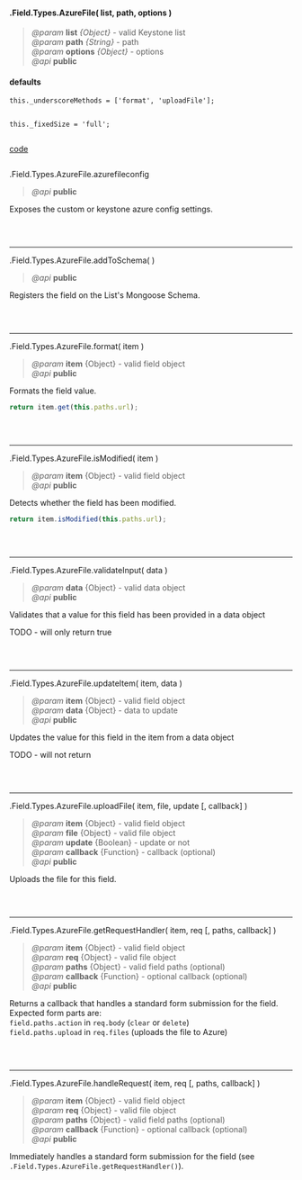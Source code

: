 #### .Field.Types.AzureFile( list, path, options )  
> *@param* **list** _{Object}_  - valid Keystone list   
> *@param* **path** _{String}_  - path   
> *@param* **options** _{Object}_  - options   
> *@api* **public**  

<div class="code-header"> <h4>defaults</h4></div><pre class=" language-javascript"><code class="language-javascript">this._underscoreMethods = ['format', 'uploadFile'];  

this._fixedSize = 'full';</code></pre>

<div class="code-header addGitHubLink" data-file="lib/fieldTypes/azurefile.js"> <a href="#" class="loadCode"> code</a></div><pre class=" language-javascript hideCode api"></pre>  
  
<span class="subMethod"> .Field.Types.AzureFile.azurefileconfig   
> *@api* **public**    

Exposes the custom or keystone azure config settings.  
<div class="code-header addGitHubLink" data-file="lib/fieldTypes/azurefile.js#L67-L75">&nbsp; </div><pre class=" language-javascript hideCode api"></pre>  

---

<span class="subMethod"> .Field.Types.AzureFile.addToSchema(  ) </span>  
> *@api* **public**     

Registers the field on the List's Mongoose Schema.  
<div class="code-header addGitHubLink" data-file="lib/fieldTypes/azurefile.js#L78-L173"> &nbsp;</div><pre class=" language-javascript hideCode api"></pre> 

---
<span class="subMethod"> .Field.Types.AzureFile.format( item ) </span>  
> *@param* **item** {Object} - valid field object   
> *@api* **public**     

Formats the field value.
```javascript
return item.get(this.paths.url);
```
<div class="code-header addGitHubLink" data-file="lib/fieldTypes/azurefile.js#L176-L184"> &nbsp;</div><pre class=" language-javascript hideCode api"></pre> 

---
<span class="subMethod"> .Field.Types.AzureFile.isModified( item ) </span> 
> *@param* **item** {Object} - valid field object   
> *@api* **public**    

Detects whether the field has been modified.  
```javascript
return item.isModified(this.paths.url);
```
<div class="code-header addGitHubLink" data-file="lib/fieldTypes/azurefile.js#L187-L195">&nbsp; </div><pre class=" language-javascript hideCode api"></pre> 

---
<span class="subMethod"> .Field.Types.AzureFile.validateInput( data )  </span> 
> *@param* **data** {Object} - valid data object  
> *@api* **public**   
 

Validates that a value for this field has been provided in a data object 
<p class="warning-note"> TODO - will only return true</p>

<div class="code-header addGitHubLink" data-file="lib/fieldTypes/azurefile.js#L198-L207"> &nbsp;</div><pre class=" language-javascript hideCode api"></pre> 


---
<span class="subMethod"> .Field.Types.AzureFile.updateItem( item, data )  </span> 
> *@param* **item** {Object} - valid field object  
> *@param* **data** {Object} - data to update  
> *@api* **public**  
  
Updates the value for this field in the item from a data object
<p class="warning-note"> TODO - will not return</p>

<div class="code-header addGitHubLink" data-file="lib/fieldTypes/azurefile.js#L210-L218"> &nbsp;</div><pre class=" language-javascript hideCode api"></pre> 


---
<span class="subMethod"> .Field.Types.AzureFile.uploadFile( item, file, update [, callback] )  </span> 
> *@param* **item** {Object} - valid field object  
> *@param* **file** {Object} - valid file object  
> *@param* **update** {Boolean} - update or not  
> *@param* **callback** {Function} - callback (optional)  
> *@api* **public**  

Uploads the file for this field.
<div class="code-header addGitHubLink" data-file="lib/fieldTypes/azurefile.js#L221-L277"> &nbsp;</div><pre class=" language-javascript hideCode api"></pre> 

---
<span class="subMethod"> .Field.Types.AzureFile.getRequestHandler( item, req [, paths, callback] )  </span>
> *@param* **item** {Object} - valid field object  
> *@param* **req** {Object} - valid file object  
> *@param* **paths** {Object} - valid field paths (optional)  
> *@param* **callback** {Function} - optional callback (optional)  
> *@api* **public**  

Returns a callback that handles a standard form submission for the field.  
Expected form parts are:  
`field.paths.action` in `req.body` (`clear` or `delete`)  
`field.paths.upload` in `req.files` (uploads the file to Azure)  
<div class="code-header addGitHubLink" data-file="lib/fieldTypes/azurefile.js#L280-L320">&nbsp; </div><pre class=" language-javascript hideCode api"></pre> 

---
<span class="subMethod"> .Field.Types.AzureFile.handleRequest( item, req [, paths, callback] )  </span> 
> *@param* **item** {Object} - valid field object  
> *@param* **req** {Object} - valid file object  
> *@param* **paths** {Object} - valid field paths (optional)  
> *@param* **callback** {Function} - optional callback (optional)  
> *@api* **public**  

Immediately handles a standard form submission for the field (see `.Field.Types.AzureFile.getRequestHandler()`).  

<div class="code-header addGitHubLink" data-file="lib/fieldTypes/azurefile.js#L323-L331"> &nbsp;</div><pre class=" language-javascript hideCode api"></pre> 
 

